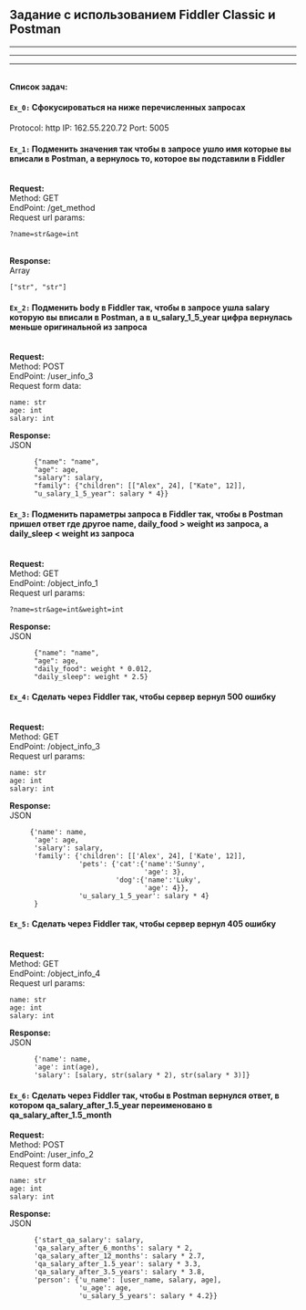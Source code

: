 
## Задание с использованием Fiddler Classic и Postman

----
----
----

<br> **Список задач:**

#### `Ex_0:` Сфокусироваться на ниже перечисленных запросах

Protocol: http
IP: 162.55.220.72
Port: 5005



#### `Ex_1:` Подменить значения так чтобы в запросе ушло имя которые вы вписали в Postman, а вернулось то, которое вы подставили в Fiddler

<br> **Request:**
 <br> Method: GET
 <br> EndPoint: /get_method
 <br> Request url params: 
 
 ```
 ?name=str&age=int
 ```

<br>**Response:**
<br>Array
```
["str", "str"]
```



#### `Ex_2:` Подменить body в Fiddler так, чтобы в запросе ушла salary которую вы вписали в Postman, а в u_salary_1_5_year цифра вернулась меньше оригинальной из запроса

<br>**Request:**
<br>Method: POST
<br>EndPoint: /user_info_3
<br>Request form data: 

    name: str
    age: int
    salary: int

**Response:** 
<br>JSON

          {"name": "name",
          "age": age,
          "salary": salary,
          "family": {"children": [["Alex", 24], ["Kate", 12]],
          "u_salary_1_5_year": salary * 4}}
          


#### `Ex_3:` Подменить параметры запроса в Fiddler так, чтобы в Postman пришел ответ где другое name, daily_food > weight из запроса, а daily_sleep < weight из запроса

<br>**Request:**
<br>Method: GET
<br>EndPoint: /object_info_1
<br>Request url params: 
 
    ?name=str&age=int&weight=int

**Response:** 
<br>JSON

          {"name": "name",
          "age": age,
          "daily_food": weight * 0.012,
          "daily_sleep": weight * 2.5}



#### `Ex_4:` Сделать через Fiddler так, чтобы сервер вернул 500 ошибку

<br>**Request:**
<br>Method: GET
<br>EndPoint: /object_info_3
<br>Request url params: 
 
    name: str
    age: int
    salary: int

**Response:**
<br>JSON

         {'name': name,
          'age': age,
          'salary': salary,
          'family': {'children': [['Alex', 24], ['Kate', 12]],
                     'pets': {'cat':{'name':'Sunny',
                                     'age': 3},
                              'dog':{'name':'Luky',
                                     'age': 4}},
                     'u_salary_1_5_year': salary * 4}
          }



#### `Ex_5:` Сделать через Fiddler так, чтобы сервер вернул 405 ошибку

<br>**Request:**
<br>Method: GET
<br>EndPoint: /object_info_4
<br>Request url params: 

    name: str
    age: int
    salary: int

**Response:**
<br>JSON

          {'name': name,
          'age': int(age),
          'salary': [salary, str(salary * 2), str(salary * 3)]}



#### `Ex_6:` Сделать через Fiddler так, чтобы в Postman вернулся ответ, в котором qa_salary_after_1.5_year переименовано в qa_salary_after_1.5_month

**Request:**
<br>Method: POST
<br>EndPoint: /user_info_2
<br>Request form data: 

    name: str
    age: int
    salary: int

**Response:**
<br>JSON

          {'start_qa_salary': salary,
          'qa_salary_after_6_months': salary * 2,
          'qa_salary_after_12_months': salary * 2.7,
          'qa_salary_after_1.5_year': salary * 3.3,
          'qa_salary_after_3.5_years': salary * 3.8,
          'person': {'u_name': [user_name, salary, age],
                     'u_age': age,
                     'u_salary_5_years': salary * 4.2}}



